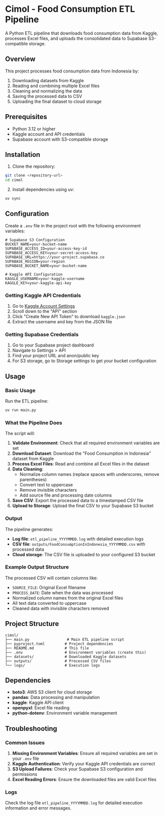 # Cimol - Food Consumption ETL Pipeline

A Python ETL pipeline that downloads food consumption data from Kaggle, processes Excel files, and uploads the consolidated data to Supabase S3-compatible storage.

## Overview

This project processes food consumption data from Indonesia by:
1. Downloading datasets from Kaggle
2. Reading and combining multiple Excel files
3. Cleaning and normalizing the data
4. Saving the processed data to CSV
5. Uploading the final dataset to cloud storage

## Prerequisites

- Python 3.12 or higher
- Kaggle account and API credentials
- Supabase account with S3-compatible storage

## Installation

1. Clone the repository:
```bash
git clone <repository-url>
cd cimol
```

2. Install dependencies using uv:
```bash
uv sync
```

## Configuration

Create a `.env` file in the project root with the following environment variables:

```env
# Supabase S3 Configuration
BUCKET_NAME=your-bucket-name
SUPABASE_ACCESS_ID=your-access-key-id
SUPABASE_ACCESS_KEY=your-secret-access-key
SUPABASE_URL=https://your-project.supabase.co
SUPABASE_REGION=your-region
SUPABASE_BUCKET_NAME=your-bucket-name

# Kaggle API Configuration
KAGGLE_USERNAME=your-kaggle-username
KAGGLE_KEY=your-kaggle-api-key
```

### Getting Kaggle API Credentials

1. Go to [Kaggle Account Settings](https://www.kaggle.com/account)
2. Scroll down to the "API" section
3. Click "Create New API Token" to download `kaggle.json`
4. Extract the username and key from the JSON file

### Getting Supabase Credentials

1. Go to your Supabase project dashboard
2. Navigate to Settings > API
3. Find your project URL and anon/public key
4. For S3 storage, go to Storage settings to get your bucket configuration

## Usage

### Basic Usage

Run the ETL pipeline:

```bash
uv run main.py
```

### What the Pipeline Does

The script will:

1. **Validate Environment**: Check that all required environment variables are set
2. **Download Dataset**: Download the "Food Consumption in Indonesia" dataset from Kaggle
3. **Process Excel Files**: Read and combine all Excel files in the dataset
4. **Data Cleaning**: 
   - Normalize column names (replace spaces with underscores, remove parentheses)
   - Convert text to uppercase
   - Remove invisible characters
   - Add source file and processing date columns
5. **Save CSV**: Export the processed data to a timestamped CSV file
6. **Upload to Storage**: Upload the final CSV to your Supabase S3 bucket

### Output

The pipeline generates:
- **Log file**: `etl_pipeline_YYYYMMDD.log` with detailed execution logs
- **CSV file**: `outputs/FoodConsumptionInIndonesia_YYYYMMDD.csv` with processed data
- **Cloud storage**: The CSV file is uploaded to your configured S3 bucket

### Example Output Structure

The processed CSV will contain columns like:
- `SOURCE_FILE`: Original Excel filename
- `PROCESS_DATE`: Date when the data was processed
- Normalized column names from the original Excel files
- All text data converted to uppercase
- Cleaned data with invisible characters removed

## Project Structure

```
cimol/
├── main.py                 # Main ETL pipeline script
├── pyproject.toml         # Project dependencies
├── README.md              # This file
├── .env                   # Environment variables (create this)
├── datasets/              # Downloaded Kaggle datasets
├── outputs/               # Processed CSV files
└── logs/                  # Execution logs
```

## Dependencies

- **boto3**: AWS S3 client for cloud storage
- **pandas**: Data processing and manipulation
- **kaggle**: Kaggle API client
- **openpyxl**: Excel file reading
- **python-dotenv**: Environment variable management

## Troubleshooting

### Common Issues

1. **Missing Environment Variables**: Ensure all required variables are set in your `.env` file
2. **Kaggle Authentication**: Verify your Kaggle API credentials are correct
3. **S3 Upload Failures**: Check your Supabase S3 configuration and permissions
4. **Excel Reading Errors**: Ensure the downloaded files are valid Excel files

### Logs

Check the log file `etl_pipeline_YYYYMMDD.log` for detailed execution information and error messages.

